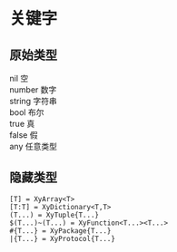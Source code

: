 # 关键字
## 原始类型
nil 空  
number 数字  
string 字符串  
bool 布尔  
true 真  
false 假  
any 任意类型  

## 隐藏类型
    [T] = XyArray<T>
    [T:T] = XyDictionary<T,T>
    (T...) = XyTuple{T...}
    $(T...)~(T...) = XyFunction<T...><T...>
    #{T...} = XyPackage{T...}
    |{T...} = XyProtocol{T...}